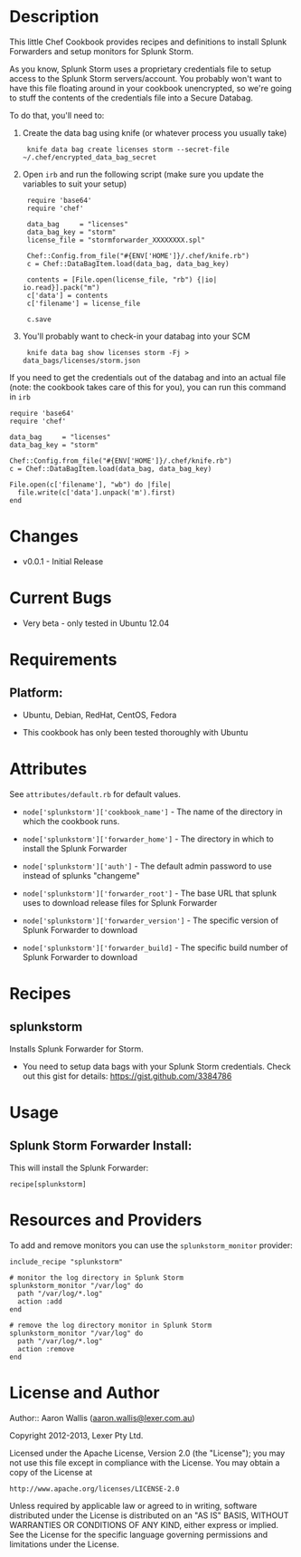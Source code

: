 Description
===========

This little Chef Cookbook provides recipes and definitions to install Splunk Forwarders and setup monitors for Splunk Storm.

As you know, Splunk Storm uses a proprietary credentials file to setup access to the Splunk Storm servers/account.
You probably won't want to have this file floating around in your cookbook unencrypted, so we're going to stuff the contents of the credentials file into a Secure Databag.

To do that, you'll need to:

1. Create the data bag using knife (or whatever process you usually take)
        
        knife data bag create licenses storm --secret-file ~/.chef/encrypted_data_bag_secret
2. Open `irb` and run the following script (make sure you update the variables to suit your setup)
        
        require 'base64'
        require 'chef'
        
        data_bag     = "licenses"
        data_bag_key = "storm"
        license_file = "stormforwarder_XXXXXXXX.spl"
        
        Chef::Config.from_file("#{ENV['HOME']}/.chef/knife.rb")
        c = Chef::DataBagItem.load(data_bag, data_bag_key)
        
        contents = [File.open(license_file, "rb") {|io| io.read}].pack("m")
        c['data'] = contents
        c['filename'] = license_file
        
        c.save
3. You'll probably want to check-in your databag into your SCM
        
        knife data bag show licenses storm -Fj > data_bags/licenses/storm.json

If you need to get the credentials out of the databag and into an actual file (note: the cookbook takes care of this for you), you can run this command in `irb`
    
    require 'base64'
    require 'chef'
    
    data_bag     = "licenses"
    data_bag_key = "storm"
    
    Chef::Config.from_file("#{ENV['HOME']}/.chef/knife.rb")
    c = Chef::DataBagItem.load(data_bag, data_bag_key)
    
    File.open(c['filename'], "wb") do |file|
      file.write(c['data'].unpack('m').first)
    end


Changes
=======

* v0.0.1 - Initial Release


Current Bugs
============

* Very beta - only tested in Ubuntu 12.04


Requirements
============

## Platform:

* Ubuntu, Debian, RedHat, CentOS, Fedora

- This cookbook has only been tested thoroughly with Ubuntu


Attributes
==========

See `attributes/default.rb` for default values.

* `node['splunkstorm']['cookbook_name']` - The name of the directory in which the cookbook runs.
* `node['splunkstorm']['forwarder_home']` - The directory in which to install the Splunk Forwarder
* `node['splunkstorm']['auth']` - The default admin password to use instead of splunks "changeme"

* `node['splunkstorm']['forwarder_root']` - The base URL that splunk uses to download release files for Splunk Forwarder
* `node['splunkstorm']['forwarder_version']` - The specific version of Splunk Forwarder to download
* `node['splunkstorm']['forwarder_build]` - The specific build number of Splunk Forwarder to download


Recipes
=======

splunkstorm
-----

Installs Splunk Forwarder for Storm.
- You need to setup data bags with your Splunk Storm credentials. Check out this gist for details: https://gist.github.com/3384786

Usage
=====

## Splunk Storm Forwarder Install:

This will install the Splunk Forwarder:

    recipe[splunkstorm]


Resources and Providers
=======================

To add and remove monitors you can use the `splunkstorm_monitor` provider:
    
    include_recipe "splunkstorm"
    
    # monitor the log directory in Splunk Storm
    splunkstorm_monitor "/var/log" do
      path "/var/log/*.log"
      action :add
    end
    
    # remove the log directory monitor in Splunk Storm
    splunkstorm_monitor "/var/log" do
      path "/var/log/*.log"
      action :remove
    end



License and Author
==================

Author:: Aaron Wallis (<aaron.wallis@lexer.com.au>)

Copyright 2012-2013, Lexer Pty Ltd.

Licensed under the Apache License, Version 2.0 (the "License");
you may not use this file except in compliance with the License.
You may obtain a copy of the License at

    http://www.apache.org/licenses/LICENSE-2.0

Unless required by applicable law or agreed to in writing, software
distributed under the License is distributed on an "AS IS" BASIS,
WITHOUT WARRANTIES OR CONDITIONS OF ANY KIND, either express or implied.
See the License for the specific language governing permissions and
limitations under the License.
